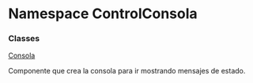 # <a id="ControlConsola"></a> Namespace ControlConsola

### Classes

 [Consola](ControlConsola.Consola.md)

Componente que crea la consola para ir mostrando mensajes de estado.

